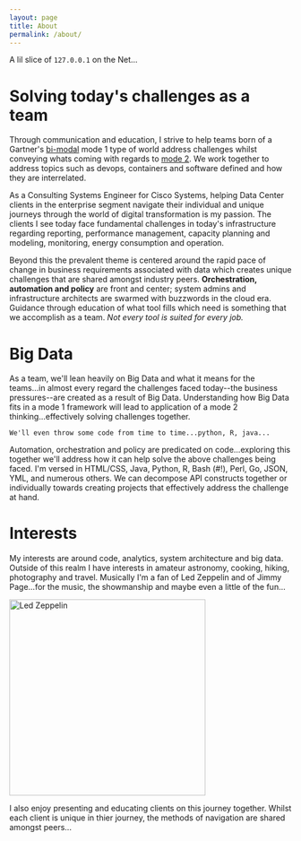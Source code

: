 ```yaml
---
layout: page
title: About
permalink: /about/
---
```

A lil slice of `127.0.0.1` on the Net...

# Solving today's challenges as a team

Through communication and education, I strive to help teams born of a Gartner's [bi-modal](http://www.gartner.com/it-glossary/bimodal) mode 1 type of world address challenges whilst conveying whats coming with regards to [mode 2](https://en.wikipedia.org/wiki/Mode_2). We work together to address topics such as devops, containers and software defined and how they are interrelated. 

As a Consulting Systems Engineer for Cisco Systems, helping Data Center clients in the enterprise segment navigate their individual and unique journeys through the world of digital transformation is my passion. The clients I see today face fundamental challenges in today's infrastructure regarding reporting, performance management, capacity planning and modeling, monitoring, energy consumption and operation.

Beyond this the prevalent theme is centered around the rapid pace of change in business requirements associated with data which creates unique challenges that are shared amongst industry peers. **Orchestration, automation and policy** are front and center; system admins and infrastructure architects are swarmed with buzzwords in the cloud era. Guidance through education of what tool fills which need is something that we accomplish as a team. _Not every tool is suited for every job._

# Big Data

As a team, we'll lean heavily on Big Data and what it means for the teams...in almost every regard the challenges faced today--the business pressures--are created as a result of Big Data.  Understanding how Big Data fits in a mode 1 framework will lead to application of a mode 2 thinking...effectively solving challenges together.

```
We'll even throw some code from time to time...python, R, java...
```
Automation, orchestration and policy are predicated on code...exploring this together we'll address how it can help solve the above challenges being faced.  I'm versed in HTML/CSS, Java, Python, R, Bash (#!), Perl, Go, JSON, YML, and numerous others. We can decompose API constructs together or individually towards creating projects that effectively address the challenge at hand.

# Interests

My interests are around code, analytics, system architecture and big data. Outside of this realm I have interests in amateur astronomy, cooking, hiking, photography and travel. Musically I'm a fan of Led Zeppelin and of Jimmy Page...for the music, the showmanship and maybe even a little of the fun...

<img src="{{ site.baseurl }}/assets/images/Live-Neal-Preston-at-Morrison-Hotel-Led-Zeppelin-Photo-by-Neal-Preston.jpg" alt="Led Zeppelin" style="width: 350px;" />

I also enjoy presenting and educating clients on this journey together. Whilst each client is unique in thier journey, the methods of navigation are shared amongst peers...

